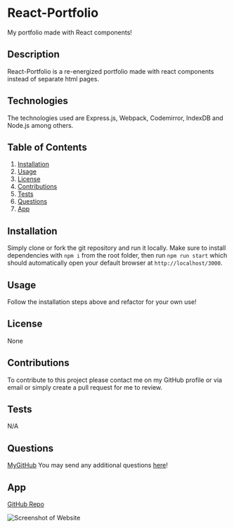# React-Portfolio

My portfolio made with React components!

## Description

React-Portfolio is a re-energized portfolio made with react components instead of separate html pages. 

## Technologies

The technologies used are Express.js, Webpack, Codemirror, IndexDB and Node.js among others.

## Table of Contents

1. [Installation](#installation)
2. [Usage](#usage)
3. [License](#license)
4. [Contributions](#contributions)
5. [Tests](#tests)
6. [Questions](#questions)
7. [App](#app)

## Installation

Simply clone or fork the git repository and run it locally. Make sure to install dependencies with `npm i` from the root folder, then run `npm run start` which should automatically open your default browser at `http://localhost/3000`. 

## Usage

Follow the installation steps above and refactor for your own use!

## License

None

## Contributions

To contribute to this project please contact me on my GitHub profile or via email or simply create a pull request for me to review.

## Tests

N/A

## Questions

[MyGitHub](https://github.com/codejoes)
You may send any additional questions [here](josephscodes@gmail.com)!

## App

[GitHub Repo](https://github.com/codejoes/react-portfolio)

![Screenshot of Website](./images/Screenshot%202023-04-17%20105618.png)
